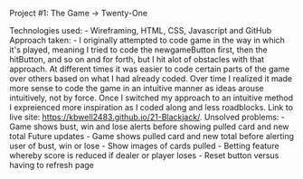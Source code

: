 Project #1: The Game -> Twenty-One

Technologies used:
    - Wireframing, HTML, CSS, Javascript and GitHub
Approach taken:
    - I originally attempted to code game in the way in which it's played, meaning I tried to code the newgameButton first, then the hitButton, and so on and for forth, but I hit alot of obstacles with that approach. At different times it was easier to code certain parts of the game over others based on what I had already coded. Over time I realized it made more sense to code the game in an intuitive manner as ideas arouse intuitively, not by force. Once I switched my approach to an intuitive method I expreienced more inspiration as I coded along and less roadblocks.
Link to live site:
    https://kbwell2483.github.io/21-Blackjack/.
Unsolved problems:
    - Game shows bust, win and lose alerts before showing pulled card and new total
Future updates
    - Game shows pulled card and new total before alerting user of bust, win or lose 
    - Show images of cards pulled 
    - Betting feature whereby score is reduced if dealer or player loses
    - Reset button versus having to refresh page 

